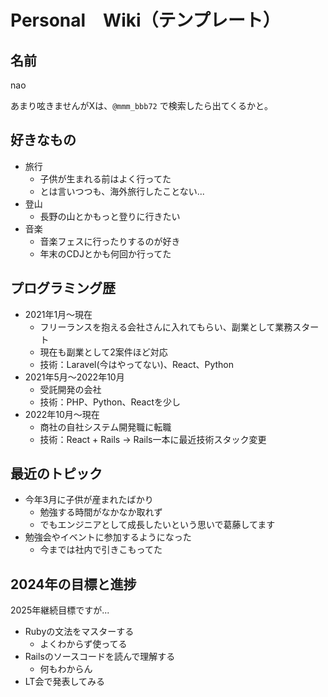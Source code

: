 # Personal　Wiki（テンプレート）

## 名前

nao

あまり呟きませんがXは、`@mmm_bbb72` で検索したら出てくるかと。

## 好きなもの

- 旅行
  - 子供が生まれる前はよく行ってた
  - とは言いつつも、海外旅行したことない...
- 登山
  - 長野の山とかもっと登りに行きたい
- 音楽
  - 音楽フェスに行ったりするのが好き
  - 年末のCDJとかも何回か行ってた

## プログラミング歴

- 2021年1月〜現在
  - フリーランスを抱える会社さんに入れてもらい、副業として業務スタート
  - 現在も副業として2案件ほど対応
  - 技術：Laravel(今はやってない)、React、Python
- 2021年5月〜2022年10月
  - 受託開発の会社
  - 技術：PHP、Python、Reactを少し
- 2022年10月〜現在
  - 商社の自社システム開発職に転職
  - 技術：React + Rails → Rails一本に最近技術スタック変更


## 最近のトピック

- 今年3月に子供が産まれたばかり
  - 勉強する時間がなかなか取れず
  - でもエンジニアとして成長したいという思いで葛藤してます
- 勉強会やイベントに参加するようになった
  - 今までは社内で引きこもってた

## 2024年の目標と進捗

2025年継続目標ですが...
- Rubyの文法をマスターする
  - よくわからず使ってる
- Railsのソースコードを読んで理解する
  - 何もわからん
- LT会で発表してみる
